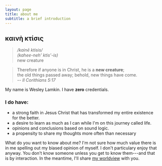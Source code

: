 ```yaml
---
layout: page
title: about me
subtitle: a brief introduction
---
```

## καινὴ κτίσις
> */kainē ktisis/*</br>
> *(kahee-neh' ktis'-is)*</br>
> new creature

> Therefore if anyone is in Christ, he is a **new creature**;</br>
> the old things passed away; behold, new things have come.</br>
> -- *II Corithians 5:17*

My name is Wesley Lamkin. I have **zero** credentials.

### I do have:
  - a strong faith in Jesus Christ that has transformed my entire existence for the better.
  - a desire to learn as much as I can while I'm on this journey called life.
  - opinions and conclusions based on sound logic.
  - a propensity to share my thoughts more often than necessary

What do you want to know about me?  I'm not sure how much value there is in me spelling out my biased opinion of myself.  I don't particulary enjoy that anyway.  You don't know someone unless you get to know them---and that is by interaction.  In the meantime, I'll share [my worldview](https://kainektisis.github.io "blog") with you.
